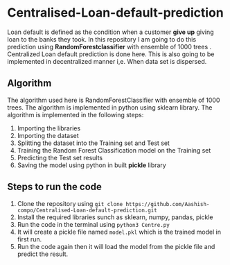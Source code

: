 # Centralised-Loan-default-prediction
Loan default is defined as the condition when a customer **give up** giving loan to the banks they took. 
In this repository I am going to do this prediction using **RandomForestclassifier** with ensemble of 1000 trees .
Centralized Loan default prediction is done here. This is also going to be implemented in decentralized manner i,e. When data set is dispersed.


## Algorithm

The algorithm used here is RandomForestClassifier with ensemble of 1000 trees. The algorithm is implemented in python using sklearn library. The algorithm is implemented in the following steps:

1. Importing the libraries
2. Importing the dataset
3. Splitting the dataset into the Training set and Test set
4. Training the Random Forest Classification model on the Training set
5. Predicting the Test set results
6. Saving the model using python in built **pickle** library

## Steps to run the code

1. Clone the repository using `git clone https://github.com/Aashish-compo/Centralised-Loan-default-prediction.git`
2. Install the required libraries sunch as sklearn, numpy, pandas, pickle
4. Run the code in the terminal using `python3 Centre.py`
5. It will create a pickle file named `model.pkl` which is the trained model in first run.
6. Run the code again then it will load the model from the pickle file and predict the result.








